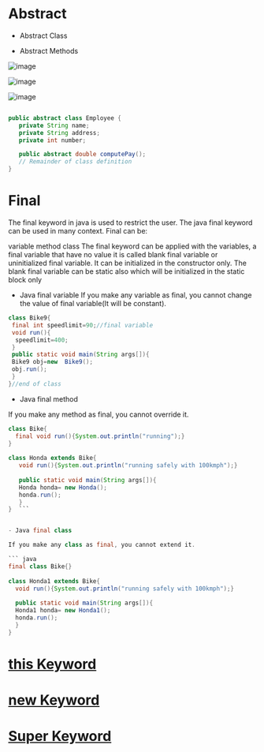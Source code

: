 # Abstract 
- Abstract Class 

- Abstract Methods

![image](https://user-images.githubusercontent.com/60498472/189511681-925c461f-ed62-472a-adfd-cf6be3b21b90.png)


![image](https://user-images.githubusercontent.com/60498472/189511687-4d0ceee2-5976-4117-b10a-97a6b0f8c1fa.png)


![image](https://user-images.githubusercontent.com/60498472/189511754-61df15f1-2b77-497d-a156-6cfd94c0f45a.png)

``` java

public abstract class Employee {
   private String name;
   private String address;
   private int number;

   public abstract double computePay();
   // Remainder of class definition
}
```

# Final 
The final keyword in java is used to restrict the user. The java final keyword can be used in many context. Final can be:

variable
method
class
The final keyword can be applied with the variables, a final variable that have no value it is called blank final variable or uninitialized final variable. It can be initialized in the constructor only. The blank final variable can be static also which will be initialized in the static block only

- Java final variable
If you make any variable as final, you cannot change the value of final variable(It will be constant).

``` java
class Bike9{  
 final int speedlimit=90;//final variable  
 void run(){  
  speedlimit=400;  
 }  
 public static void main(String args[]){  
 Bike9 obj=new  Bike9();  
 obj.run();  
 }  
}//end of class  
```

- Java final method

If you make any method as final, you cannot override it.

``` java
class Bike{  
  final void run(){System.out.println("running");}  
}  
     
class Honda extends Bike{  
   void run(){System.out.println("running safely with 100kmph");}  
     
   public static void main(String args[]){  
   Honda honda= new Honda();  
   honda.run();  
   }  
}  ```


- Java final class

If you make any class as final, you cannot extend it.

``` java
final class Bike{}  
  
class Honda1 extends Bike{  
  void run(){System.out.println("running safely with 100kmph");}  
    
  public static void main(String args[]){  
  Honda1 honda= new Honda1();  
  honda.run();  
  }  
}  
```


# [this Keyword](https://www.javatpoint.com/this-keyword)

# [new Keyword](https://www.javatpoint.com/new-keyword-in-java)

# [Super Keyword](https://www.javatpoint.com/super-keyword)
